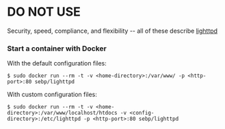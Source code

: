 # DO NOT USE

Security, speed, compliance, and flexibility -- all of these describe [lighttpd](http://www.lighttpd.net/)

### Start a container with Docker

With the default configuration files:

	$ sudo docker run --rm -t -v <home-directory>:/var/www/ -p <http-port>:80 sebp/lighttpd

With custom configuration files:

	$ sudo docker run --rm -t -v <home-directory>:/var/www/localhost/htdocs -v <config-directory>:/etc/lighttpd -p <http-port>:80 sebp/lighttpd
